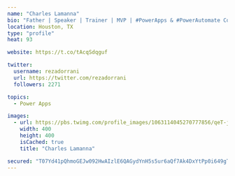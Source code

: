 ```yaml
---
name: "Charles Lamanna"
bio: "Father | Speaker | Trainer | MVP | #PowerApps & #PowerAutomate Community Super User | YouTuber Right-pointing triangle http://youtube.com/c/rezadorrani | Learn - Share - Clockwise rightwards and leftwards open circle arrows"
location: Houston, TX
type: "profile"
heat: 93

website: https://t.co/tAcqSdqguf

twitter:
  username: rezadorrani
  url: https://twitter.com/rezadorrani
  followers: 2271

topics:
  - Power Apps

images:
  - url: https://pbs.twimg.com/profile_images/1063114045270777856/qeT-jpWr_400x400.jpg
    width: 400
    height: 400
    isCached: true
    title: "Charles Lamanna"

secured: "T07Yd41pQhmoGEJw092HwAIzlE6QAGydYnH5s5ur6aQf7Ak4DxYtPp0i649gTIzVMI/9gpeLSBUh8fcLEb+EA+khvKmqnO78D40+gqnpLvJ26d8s+XdeRtwe34l9gxrJOGlvUwtmyG74vd16eAuGylFLvFx6wC1117K+myVC2HCfWk6yL/AlNzQLwwxNVHxkp1s+0jwTiXTFeWdK2ZAjjQcWuAja6+gcXP6puivHgc54yBhMaqGEu/LvcCxqMBrFiVWUshxjwS/asxkLXjXvHrmxt+OTP+8TRfU8gE1Uzy/+p9baCG6vToHF53WAOcMOHmyeD8OEuOD6ifXtftdZ9eYtK0yX7qtUz/bdRKeKSVcZde87YuXvLVIbjCvhVFbLNqZJ2NorQMr9NHk7o4SBkieWNjeWBiQ5Cps2rhu4bnM=;ZA3pzROmtrzRwyQXoqjtkg=="
---
```


